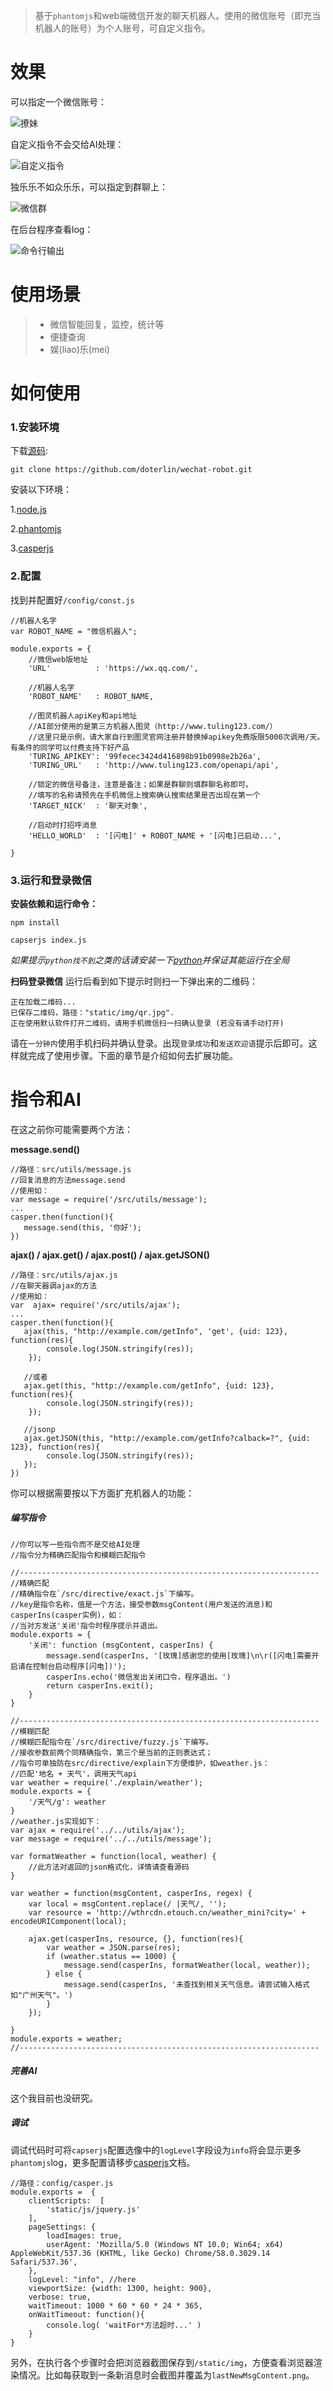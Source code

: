 
>基于`phantomjs`和web端微信开发的聊天机器人。使用的微信账号（即充当机器人的账号）为个人账号，可自定义指令。
# 效果
可以指定一个微信账号：

![撩妹](http://upload-images.jianshu.io/upload_images/3169607-2068f9382b4f9f29.png?imageMogr2/auto-orient/strip%7CimageView2/2/w/1240)

自定义指令不会交给AI处理：

![自定义指令](http://upload-images.jianshu.io/upload_images/3169607-a92574f783093df2.PNG?imageMogr2/auto-orient/strip%7CimageView2/2/w/1240)

独乐乐不如众乐乐，可以指定到群聊上：

![微信群](http://upload-images.jianshu.io/upload_images/3169607-7c929617f3b2a790.PNG?imageMogr2/auto-orient/strip%7CimageView2/2/w/1240)


在后台程序查看log：

![命令行输出](http://upload-images.jianshu.io/upload_images/3169607-c80a66d579e79279.jpg?imageMogr2/auto-orient/strip%7CimageView2/2/w/1240)



# 使用场景
> + 微信智能回复，监控，统计等
> + 便捷查询
> + 娱(liao)乐(mei)


# 如何使用
### 1.安装环境
下载[源码](https://github.com/doterlin/wechat-robot):
```
git clone https://github.com/doterlin/wechat-robot.git
```

安装以下环境：

1.[node.js](https://nodejs.org/)

2.[phantomjs](http://phantomjs.org/)

3.[casperjs](http://casperjs.org/)


### 2.配置
找到并配置好`/config/const.js`
```
//机器人名字
var ROBOT_NAME = "微信机器人";

module.exports = {
    //微信web版地址
    'URL'          : 'https://wx.qq.com/',

    //机器人名字
    'ROBOT_NAME'   : ROBOT_NAME,
    
    //图灵机器人apiKey和api地址
    //AI部分使用的是第三方机器人图灵（http://www.tuling123.com/）
    //这里只是示例，请大家自行到图灵官网注册并替换掉apikey免费版限5000次调用/天。有条件的同学可以付费支持下好产品
    'TURING_APIKEY': '99fecec3424d416898b91b0998e2b26a',
    'TURING_URL'   : 'http://www.tuling123.com/openapi/api',

    //锁定的微信号备注，注意是备注；如果是群聊则填群聊名称即可。
    //填写的名称请预先在手机微信上搜索确认搜索结果是否出现在第一个
    'TARGET_NICK'  : '聊天对象',

    //启动时打招呼消息
    'HELLO_WORLD'  : '[闪电]' + ROBOT_NAME + '[闪电]已启动...',

}
```


### 3.运行和登录微信
**安装依赖和运行命令：**
```
npm install
```
```
capserjs index.js
```
*如果提示`python找不到`之类的话请安装一下[python](https://www.python.org/)并保证其能运行在全局*

**扫码登录微信**
运行后看到如下提示时则扫一下弹出来的二维码：
```
正在加载二维码...
已保存二维码，路径："static/img/qr.jpg".
正在使用默认软件打开二维码，请用手机微信扫一扫确认登录 (若没有请手动打开)
```
请在`一分钟内`使用手机扫码并确认登录。出现`登录成功`和`发送欢迎语`提示后即可。这样就完成了使用步骤。下面的章节是介绍如何去扩展功能。

# 指令和AI
在这之前你可能需要两个方法：

**message.send()**
```
//路径：src/utils/message.js
//回复消息的方法message.send
//使用如：
var message = require('/src/utils/message');
...
casper.then(function(){
   message.send(this, '你好');
})
```

**ajax() / ajax.get()  / ajax.post() / ajax.getJSON()**
```
//路径：src/utils/ajax.js
//在聊天器调ajax的方法
//使用如：
var  ajax= require('/src/utils/ajax');
...
casper.then(function(){
   ajax(this, "http://example.com/getInfo", 'get', {uid: 123}, function(res){
        console.log(JSON.stringify(res));
    });
  
   //或者
   ajax.get(this, "http://example.com/getInfo", {uid: 123}, function(res){
        console.log(JSON.stringify(res));
    });

   //jsonp
   ajax.getJSON(this, "http://example.com/getInfo?calback=?", {uid: 123}, function(res){
        console.log(JSON.stringify(res));
   });
})
```
你可以根据需要按以下方面扩充机器人的功能：
##### 编写指令
```
//你可以写一些指令而不是交给AI处理
//指令分为精确匹配指令和模糊匹配指令

//-------------------------------------------------------------------
//精确匹配
//精确指令在`/src/directive/exact.js`下编写。
//key是指令名称，值是一个方法，接受参数msgContent(用户发送的消息)和casperIns(casper实例)，如：
//当对方发送'关闭'指令时程序提示并退出。
module.exports = {
    '关闭': function (msgContent, casperIns) {
        message.send(casperIns, '[玫瑰]感谢您的使用[玫瑰]\n\r([闪电]需要开启请在控制台启动程序[闪电])');
        casperIns.echo('微信发出关闭口令，程序退出。')
        return casperIns.exit();
    }
}

//-------------------------------------------------------------------
//模糊匹配
//模糊匹配指令在`/src/directive/fuzzy.js`下编写。
//接收参数前两个同精确指令，第三个是当前的正则表达式；
//指令可单独防在src/directive/explain下方便维护，如weather.js：
//匹配'地名 + 天气'，调用天气api
var weather = require('./explain/weather');
module.exports = {
    '/天气/g': weather 
}
//weather.js实现如下：
var ajax = require('../../utils/ajax');
var message = require('../../utils/message');

var formatWeather = function(local, weather) {
    //此方法对返回的json格式化，详情请查看源码
}

var weather = function(msgContent, casperIns, regex) {
    var local = msgContent.replace(/ |天气/, '');
    var resource = 'http://wthrcdn.etouch.cn/weather_mini?city=' + encodeURIComponent(local);

    ajax.get(casperIns, resource, {}, function(res){
        var weather = JSON.parse(res);
        if (weather.status == 1000) {
            message.send(casperIns, formatWeather(local, weather));
        } else {
            message.send(casperIns, '未查找到相关天气信息。请尝试输入格式如"广州天气"。')
        }
    });
   
}
module.exports = weather;
//-------------------------------------------------------------------
```

##### 完善AI
这个我目前也没研究。

##### 调试
调试代码时可将`capserjs`配置选像中的`logLevel`字段设为`info`将会显示更多`phantomjs`log，更多配置请移步[casperjs](http://casperjs.org/)文档。
```
//路径：config/casper.js
module.exports =  {
    clientScripts:  [
        'static/js/jquery.js'
    ],
    pageSettings: {
        loadImages: true,
        userAgent: 'Mozilla/5.0 (Windows NT 10.0; Win64; x64) AppleWebKit/537.36 (KHTML, like Gecko) Chrome/58.0.3029.14 Safari/537.36',
    },
    logLevel: "info", //here
    viewportSize: {width: 1300, height: 900},
    verbose: true,
    waitTimeout: 1000 * 60 * 60 * 24 * 365,
    onWaitTimeout: function(){
        console.log( 'waitFor*方法超时...' )
    }
}

```
另外，在执行各个步骤时会把浏览器截图保存到`/static/img`，方便查看浏览器渲染情况。比如每获取到一条新消息时会截图并覆盖为`lastNewMsgContent.png`。





